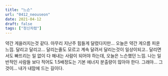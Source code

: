 ```yaml
---
title: "느슨"
url: "0412_neouseon"
date: 2021-04-12
draft: false
tags: ["정신차렸"]
---
```

약간 게을러지는것 같다. 아무리 지난주 힘들게 달렸다지만... 오늘은 약간 게으름 피운느낌. 달리고 달리고... 달리는줄도 모르고 계속 달려서 달리는것이 일상이되고.. 달리면서도 빠뜨리는 일 없이 다 해내는 사람이 되어야 하는데, 오늘은 느슨했던 느낌. 나는 일반적인 사람들 보다 적어도 1.5배정도는 기본 에너지 분출량이 많아야 한다. 그래야... 그것이... 내가 내맘에 드는 길이다.
